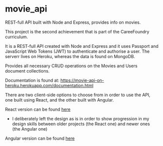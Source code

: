 # movie_api
REST-full API built with Node and Express, provides info on movies.

This project is the second achievement that is part of the CareeFoundry curriculum.

It is a REST-full API created with Node and Express and it uses Passport and JavaScript Web Tokens (JWT) to authenticate and authorise a user. The serverr lives on Heroku, whereas the data is found on MongoDB.

Provides all necessary CRUD operations on the Movies and Users document collections. 

Documentation is found at: https://movie-api-on-heroku.herokuapp.com/documentation.html

There are two client-side options to choose from in order to use the API, one built using React, and the other built with Angular.

React version can be found [here](https://movie-api-client.netlify.app/) 
- I deliberately left the design as is in order to show progression in my design skills between older projects (the React one) and newer ones (the Angular one)

Angular version can be found [here](https://filip-sazdov.github.io/myFlix-Angular-client/welcome)
